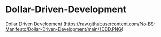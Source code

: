 # Dollar-Driven-Development
Dollar Driven Development
(https://raw.githubusercontent.com/No-BS-Manifesto/Dollar-Driven-Development/main/1DDD.PNG)
